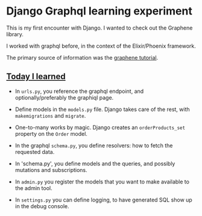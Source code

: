 # Django Graphql learning experiment

This is my first encounter with Django. I wanted to check out the Graphene library.

I worked with graphql before, in the context of the Elixir/Phoenix framework.

The primary source of information was the [graphene tutorial](https://docs.graphene-python.org/projects/django/en/latest/tutorial-plain/).

## [Today I learned](https://www.urbandictionary.com/define.php?term=TIL)

- In `urls.py`, you reference the graphql endpoint, and optionally/preferably the graphiql page.

- Define models in the `models.py` file. Django takes care of the rest, with `makemigrations` and `migrate`.

- One-to-many works by magic. Django creates an `orderProducts_set` property on the `Order` model.

- In the graphql `schema.py`, you define resolvers: how to fetch the requested data.

- In 'schema.py', you define models and the queries, and possibly mutations and subscriptions.

- In `admin.py` you register the models that you want to make available to the admin tool.

- In `settings.py` you can define logging, to have generated SQL show up in the debug console.